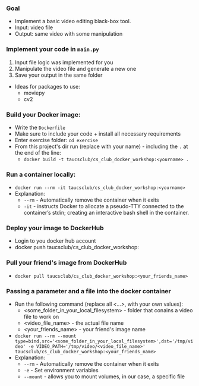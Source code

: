 ### Goal
* Implement a basic video editing black-box tool.
* Input: video file
* Output: same video with some manipulation

### Implement your code in `main.py`
1. Input file logic was implemented for you
2. Manipulate the video file and generate a new one
3. Save your output in the same folder

* Ideas for packages to use:
   * moviepy
   * cv2

### Build your Docker image:
* Write the `Dockerfile`
* Make sure to include your code + install all necessary requirements
* Enter exercise folder: `cd exercise`
* From this project's dir run (replace _<yourname>_ with your name) - including the `.` at the end of the line:
  * `docker build -t taucsclub/cs_club_docker_workshop:<yourname> .`

### Run a container locally:
* `docker run --rm -it taucsclub/cs_club_docker_workshop:<yourname>`
* Explanation:
  * `--rm` - Automatically remove the container when it exits
  * `-it` -  instructs Docker to allocate a pseudo-TTY connected to the container’s stdin; creating an interactive bash shell in the container.

### Deploy your image to DockerHub
* Login to you docker hub account
* docker push taucsclub/cs_club_docker_workshop:<yourname>

### Pull your friend's image from DockerHub
* `docker pull taucsclub/cs_club_docker_workshop:<your_friends_name>`

### Passing a parameter and a file into the docker container
* Run the following command (replace all _<...>_, with your own values):
    * <some_folder_in_your_local_filesystem> - folder that conains a video file to work on
    * <video_file_name> - the actual file name
    * <your_friends_name> - your friend's image name
* `docker run --rm --mount type=bind,src='<some_folder_in_your_local_filesystem>',dst='/tmp/video' -e VIDEO_PATH='/tmp/video/<video_file_name>' taucsclub/cs_club_docker_workshop:<your_friends_name>`
* Explanation:
  * `--rm` - Automatically remove the container when it exits
  * `-e` - Set environment variables
  * `--mount` - allows you to mount volumes, in our case, a specific file
